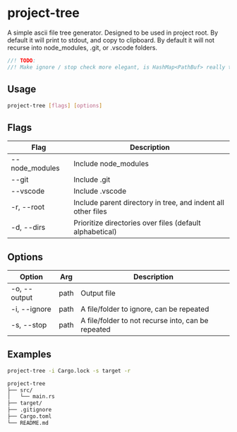 # project-tree

A simple ascii file tree generator. Designed to be used in project root. By default it will print to stdout, and copy to clipboard. By default it will not recurse into node_modules, .git, or .vscode folders.

```rust
//! TODO:
//! Make ignore / stop check more elegant, is HashMap<PathBuf> really the best way to do this?
```

## Usage

```bash
project-tree [flags] [options]
```

## Flags

| Flag | Description |
| --- | --- |
| --node_modules | Include node_modules |
| --git | Include .git |
| --vscode | Include .vscode |
| -r, --root | Include parent directory in tree, and indent all other files |
| -d, --dirs | Prioritize directories over files (default alphabetical) |

## Options

| Option | Arg | Description |
| --- | --- | --- |
| -o, --output | path | Output file |
| -i, --ignore | path | A file/folder to ignore, can be repeated |
| -s, --stop | path | A file/folder to not recurse into, can be repeated |

## Examples

```bash
project-tree -i Cargo.lock -s target -r
```

```bash
project-tree
├── src/
│   └── main.rs
├── target/
├── .gitignore
├── Cargo.toml
└── README.md
```
